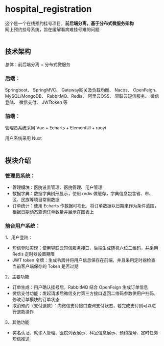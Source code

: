 # hospital_registration
这个是一个在线预约挂号项目，**前后端分离，基于分布式微服务架构**<br>
网上预约挂号系统，旨在缓解看病难挂号难的问题
<br><br>

## 技术架构
总体：前后端分离 + 分布式微服务
### 后端：
Springboot、 SpringMVC、 Gateway网关及负载均衡、 Nacos、 OpenFeign、 MySQL/MongoDB、 RabbitMQ、Redis、 阿里云OSS、 容联云短信服务、 微信登陆、 微信支付、 JWTtoken 等

### 前端：
管理员系统采用 Vue + Echarts + ElementUI + ruoyi

用户系统采用 Nuxt
<br><br>

## 模块介绍
### 管理员系统：
- 管理模块：医院设置管理、医院管理、用户管理<br>
- 数据字典：数据字典树形显示，使用 redis 做缓存，字典信息包含省、市、区、民族等项目常用数据<br>
- 订单统计：使用 Echarts 作数据可视化，将订单数据以日期来作为条件范围，根据日期动态查询订单数量并展示在图表上<br>
### 前台用户系统：
1、用户登陆：<br>
- 短信登陆实现：使用容联云短信服务接口，后端生成随机六位二维码，并采用 Redis 定时器设置期限<br>
- JWT token 令牌：生成令牌并将用户信息保存在前端，并且采用定时器检查当前客户端保存的 Token 是否过期

2、主要功能
- 订单生成：用户确认挂号后，RabbitMQ 结合 OpenFeign 生成订单信息<br>
- 微信支付功能：发起请求后微信支付第三方接口返回二维码参数供用户扫码，修改订单模块的订单状态<br>
- 取消预约（支付退款）：向微信支付接口查询支付状态，若完成支付则可以进行退款操作<br>

3、其他功能
- 实名认证、就诊人管理、医院列表展示、科室信息展示、预约挂号、定时任务短信推送<br>
